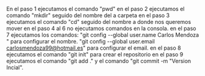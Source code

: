 En el paso 1 ejecutamos el comando "pwd"
en el paso 2 ejecutamos el comando "mkdir" seguido del nombre del a carpeta
en el paso 3 ejecutamos el comando "cd" seguido del nombre a donde nos queremos mover
en el paso 4 al 6 no ejecutamos comandos en la consola.
en el paso 7 ejecutamos los comandos:
    "git config --global user.name Carlos Mendoza " para configurar el nombre. 
    "git config --global user.email carlosmendoza99@hotmail.es" para configurar el email.
en el paso 8 ejecutamos el comando "git init" para crear el repositorio
en el paso 9 ejecutamos el comando "git add ." y el comando "git commit -m "Version Incial".

